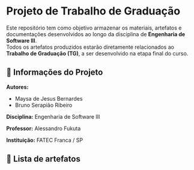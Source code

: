 # Projeto de Trabalho de Graduação

Este repositório tem como objetivo armazenar os materiais, artefatos e documentações desenvolvidos ao longo da disciplina de **Engenharia de Software III**.  
Todos os artefatos produzidos estarão diretamente relacionados ao **Trabalho de Graduação (TG)**, a ser desenvolvido na etapa final do curso.

## 📑 Informações do Projeto

**Autores:**
- Maysa de Jesus Bernardes
- Bruno Serapião Ribeiro
  
**Disciplina:** Engenharia de Software III

**Professor:** Alessandro Fukuta

**Instituição:** FATEC Franca / SP

## 📂 Lista de artefatos
